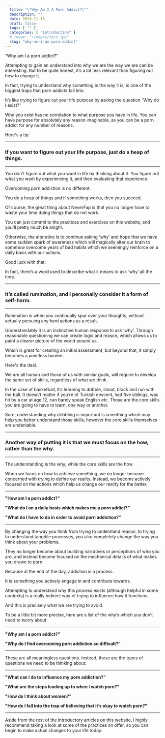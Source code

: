 ```yaml
---
  title: "\"Why Am I A Porn Addict?\""
  description: ""
  date: 2018-11-13
  draft: false
  tags: [ "" ]
  categories: [ "introduction" ]
  # image: "/images/face.jpg"
  slug: "why-am-i-am-porn-addict"
---
```


“Why am I a porn addict?”

Attempting to gain an understand into why we are the way we are can be interesting. But to be quite honest, it’s a lot less relevant than figuring out how to change it. 

In fact, trying to understand why something is the way it is, is one of the biggest traps that porn addicts fall into. 

It’s like trying to figure out your life purpose by asking the question “Why do I exist?” 

Why you exist has no correlation to what purpose you have in life. You can have purpose for absolutely any reason imaginable, as you can be a porn addict for any number of reasons. 

Here's a tip:

<hr/>

### If you want to figure out your life purpose, just do a heap of things.

<hr/>

You don't figure out what you want in life by thinking about it. You figure out what you want by experiencing it, and then evaluating that experience.

Overcoming porn addiction is no different. 

You do a heap of things and if something works, then you succeed.

Of course, the great thing about NeverFap is that you no longer have to waste your time doing things that do not work.

You can just commit to the practices and exercises on this website, and you'll pretty much be alright. 

Otherwise, the alterative is to continue asking 'why' and hope that we have some sudden spark of awareness which will magically alter our brain to somehow overcome years of bad habits which we seemingly reinforce on a daily basis with our actions.

Good luck with that.

In fact, there’s a word used to describe what it means to ask ‘why’ all the time. 

<hr/>

### It’s called rumination, and I personally consider it a form of self-harm. 

<hr/>

Rumination is when you continually spur over your thoughts, without actually pursuing any hard actions as a result.

Understandably it is an instinctive human response to ask ‘why’. Through reasonable questioning we can create logic and reason, which allows us to paint a clearer picture of the world around us. 

Which is great for creating an initial assessment, but beyond that, it simply becomes a pointless burden.

Here's the deal. 

We are all human and those of us with similar goals, will require to develop the same set of skills, regardless of what we think.

In the case of basketball, it’s learning to dribble, shoot, block and run with the ball. It doesn’t matter if you’re of Turkish descent, had five siblings, was hit by a car at age 12, can barely speak English etc. Those are the core skills you are going to have to learn, one way or another.  

Sure, understanding why dribbling is important is something which may help you better understand those skills, however the core skills themselves are undeniable.

<hr/>

### Another way of putting it is that we must focus on the how, rather than the why. 

<hr/>

The understanding is the why, while the core skills are the how.

When we focus on how to achieve something, we no longer become concerned with trying to define our reality. Instead, we become actively focused on the actions which help us change our reality for the better. 

<hr/>

**"How am I a porn addict?"** 

**"What do I on a daily basis which makes me a porn addict?"** 

**"What do I have to do in order to avoid porn addiction?"**

<hr/>

By changing the way you think from trying to understand reason, to trying to understand tangible processes, you also completely change the way you think about your problems. 

They no longer become about building narratives or perceptions of who you are, and instead become focused on the mechanical details of what makes you drawn to porn.

Because at the end of the day, addiction is a process. 

It is something you actively engage in and contribute towards. 

Attempting to understand why this process exists (although helpful in some contexts) is a really indirect way of trying to influence how it functions. 

And this is precisely what we are trying to avoid. 

To be a little bit more precise, here are a list of the why’s which you don’t need to worry about:

<hr/>

**"Why am I a porn addict?"**

**"Why do I find overcoming porn addiction so difficult?"**

<hr/>

These are all meaningless questions. Instead, these are the types of questions we need to be thinking about:

<hr/>

**"What can I do to influence my porn addiction?"**

**"What are the steps leading up to when I watch porn?"**

**"How do I think about women?"**

**"How do I fall into the trap of believing that it’s okay to watch porn?"**

<hr/>

Aside from the rest of the introductory articles on this website, I highly recommend taking a look at some of the practices on offer, so you can begin to make actual changes to your life today.



